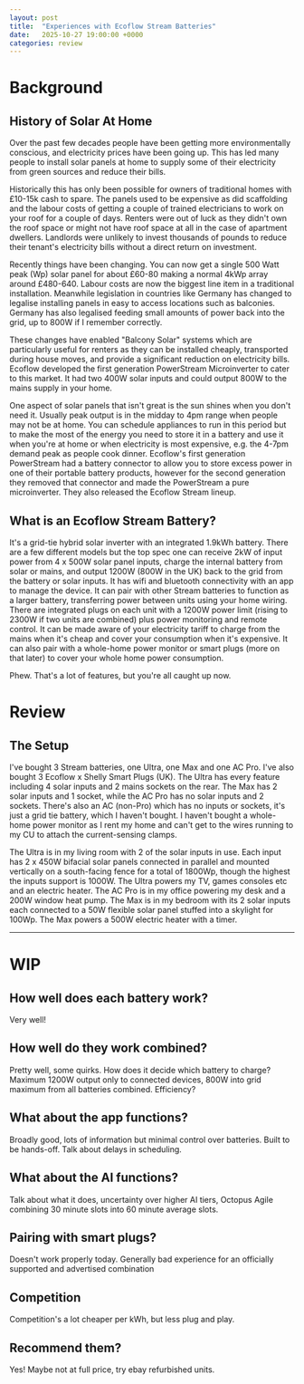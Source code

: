 ```yaml
---
layout: post
title:  "Experiences with Ecoflow Stream Batteries"
date:   2025-10-27 19:00:00 +0000
categories: review
---
```


# Background

## History of Solar At Home

Over the past few decades people have been getting more environmentally conscious, and electricity prices have been going up. This has led many people to install solar panels at home to supply some of their electricity from green sources and reduce their bills. 

Historically this has only been possible for owners of traditional homes with £10-15k cash to spare. The panels used to be expensive as did scaffolding and the labour costs of getting a couple of trained electricians to work on your roof for a couple of days. Renters were out of luck as they didn't own the roof space or might not have roof space at all in the case of apartment dwellers. Landlords were unlikely to invest thousands of pounds to reduce their tenant's electricity bills without a direct return on investment.

Recently things have been changing. You can now get a single 500 Watt peak (Wp) solar panel for about £60-80 making a normal 4kWp array around £480-640. Labour costs are now the biggest line item in a traditional installation. Meanwhile legislation in countries like Germany has changed to legalise installing panels in easy to access locations such as balconies. Germany has also legalised feeding small amounts of power back into the grid, up to 800W if I remember correctly.

These changes have enabled "Balcony Solar" systems which are particularly useful for renters as they can be installed cheaply, transported during house moves, and provide a significant reduction on electricity bills. Ecoflow developed the first generation PowerStream Microinverter to cater to this market. It had two 400W solar inputs and could output 800W to the mains supply in your home.

One aspect of solar panels that isn't great is the sun shines when you don't need it. Usually peak output is in the midday to 4pm range when people may not be at home. You can schedule appliances to run in this period but to make the most of the energy you need to store it in a battery and use it when you're at home or when electricity is most expensive, e.g. the 4-7pm demand peak as people cook dinner. Ecoflow's first generation PowerStream had a battery connector to allow you to store excess power in one of their portable battery products, however for the second generation they removed that connector and made the PowerStream a pure microinverter. They also released the Ecoflow Stream lineup.

## What is an Ecoflow Stream Battery?

It's a grid-tie hybrid solar inverter with an integrated 1.9kWh battery. There are a few different models but the top spec one can receive 2kW of input power from 4 x 500W solar panel inputs, charge the internal battery from solar or mains, and output 1200W (800W in the UK) back to the grid from the battery or solar inputs. It has wifi and bluetooth connectivity with an app to manage the device. It can pair with other Stream batteries to function as a larger battery, transferring power between units using your home wiring. There are integrated plugs on each unit with a 1200W power limit (rising to 2300W if two units are combined) plus power monitoring and remote control. It can be made aware of your electricity tariff to charge from the mains when it's cheap and cover your consumption when it's expensive. It can also pair with a whole-home power monitor or smart plugs (more on that later) to cover your whole home power consumption.

Phew. That's a lot of features, but you're all caught up now.

# Review

## The Setup

I've bought 3 Stream batteries, one Ultra, one Max and one AC Pro. I've also bought 3 Ecoflow x Shelly Smart Plugs (UK). The Ultra has every feature including 4 solar inputs and 2 mains sockets on the rear. The Max has 2 solar inputs and 1 socket, while the AC Pro has no solar inputs and 2 sockets. There's also an AC (non-Pro) which has no inputs or sockets, it's just a grid tie battery, which I haven't bought. I haven't bought a whole-home power monitor as I rent my home and can't get to the wires running to my CU to attach the current-sensing clamps.

The Ultra is in my living room with 2 of the solar inputs in use. Each input has 2 x 450W bifacial solar panels connected in parallel and mounted vertically on a south-facing fence for a total of 1800Wp, though the highest the inputs support is 1000W. The Ultra powers my TV, games consoles etc and an electric heater. The AC Pro is in my office powering my desk and a 200W window heat pump. The Max is in my bedroom with its 2 solar inputs each connected to a 50W flexible solar panel stuffed into a skylight for 100Wp. The Max powers a 500W electric heater with a timer.

---

# WIP

## How well does each battery work?

Very well! 

## How well do they work combined?

Pretty well, some quirks. How does it decide which battery to charge? Maximum 1200W output only to connected devices, 800W into grid maximum from all batteries combined. Efficiency? 

## What about the app functions?

Broadly good, lots of information but minimal control over batteries. Built to be hands-off. Talk about delays in scheduling.  

## What about the AI functions?

Talk about what it does, uncertainty over higher AI tiers, Octopus Agile combining 30 minute slots into 60 minute average slots.

## Pairing with smart plugs?

Doesn't work properly today. Generally bad experience for an officially supported and advertised combination

## Competition

Competition's a lot cheaper per kWh, but less plug and play.

## Recommend them?

Yes! Maybe not at full price, try ebay refurbished units.